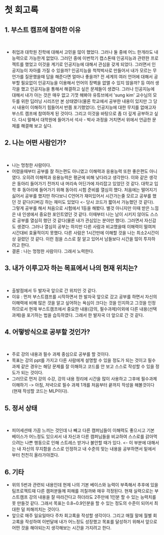 <!--
변셩운 마스터님께서 회고록에 대한 기록을 하면서 남과 비교하지 않고 과거의 자신과 비교하면서 학습하는게 좋다고 추천하셔서 한번 적어보려고 한다.

아래는 슬랙에서 마스터님께서 말한 내용이다.

여러분들이 어떤 사람인지, 오늘 한번 작성해보세요. 나는 어떤 사람이고, 왜 이 과정에 참여했는지, 그리고 나는 어떤 사람이 되고 싶고, 어떤 분야에서 일을 하고싶은지. 내가 현재 알고 있는 지식은 무엇인지?

이 부분을 기반으로 매달 회고해보세요. 이 부분의 변화가 있는지, 어떤 지식이 늘었는지?

살다보면 비교를 하게 되는데, 타인과 비교하는 것보단 과거의 나와 비교를 하면 좋을 것 같습니다. 
-->

# 첫 회고록

## 1. 부스트 캠프에 참여한 이유 
<br>

- 취업과 대학원 진학에 대해서 고민을 많이 했었다. 그러나 둘 중에 어느 한개라도 내 능력으로 가능한게 없었다. 그러던 중에 이번학기 캡스톤때 인공지능과 관련한 프로젝트를 했었고 이것을 계기로 인공지능에 대해서 관심을 갖게 되었다. 그러면서 인공지능이 자아를 가질 수 있을까? 인공지능을 척척박사로 만들어서 내가 모르는 무언가를 질문했을때 답을 해준다면 얼마나 좋을까? 전 세계의 여러 언어에 대해서 공부할 필요없이 인공지능을 이용해서 언어의 장벽을 없앨 수 있지 않을까? 등 여러 생각을 했고 인공지능을 통해서 해결하고 싶은 문제들이 생겼다. 그러나 인공지능에 대해서 내가 아는 것은 매우 없고 기껏 해봐야 유튜브에서 'sung kim' 교수님의 모두를 위한 딥러닝 시리즈만 본 상태였다(물론 학교에서 공부한 내용이 있지만 그 당시 내용이 이해하기 힘들어서 반쯤 포기했었다). 인공지능에 대한 무지를 없애고자 부스트 캠프에 참여하게 된 것이다. 그리고 이것을 바탕으로 좀 더 깊게 공부하고 싶다. 다시 말해서 대학원에 들어가서 석사 - 박사 과정을 거치면서 위에서 언급한 문제를 해결해 보고 싶다.  

## 2. 나는 어떤 사람인가?
<br>

- 나는 멍청한 사람이다. 
- 어렸을때부터 공부를 잘 하는편도 아니였고 이해력과 응용능력 또한 좋은편도 아니였다. 오히려 이해력과 응용능력은 평균에 비해 낮다라고 생각한다. 이와 같은 생각은 동아리 들어가기 전까지 내 머리속 어딘가에 자리잡고 있었던 것 같다. 대학교 입학 후 동아리에 들어가기 위해 동아리 시험 준비를 열심히 했다. 처음에는 떨어지기 싫어서 공부를 했지만 하다보니 C언어가 재미있어서 시간가는줄 모르고 공부를 했던 것 같다(디버깅 하는 재미도 있었다 <- 당시 코드가 짧아서 가능했던 것 같다). 그렇게 공부를 해서 처음으로 시험에서 1등을 해봤다. 별것 아니지만 이때 받은 느낌은 내 인생에서 중요한 포인트였던 것 같다. 이때부터 나는 남이 시키지 않아도 스스로 공부를 열심히 했던 것 같다(물론 내가 관심있는 분야만 했다). 그러면서 자신감도 생겼다. 그러나 열심히 공부는 하지만 다른 사람과 비교했을때 이해력이 떨여져 시간대비 효율적이지 못했다. 다른 사람은 1시간만에 이해할 것을 나는 최소2시간이상 걸렸던 것 같다. 이런 점을 스스로 잘 알고 있어서 남들보다 시간을 많이 투자하려고 한다. 
- 결론 : 나는 멍청한 사람이다. 그래서 노력한다.

## 3. 내가 이루고자 하는 목표에서 나의 현재 위치는?
<br>

- 출발점에서 두 발자국 앞으로 간 위치인 것 같다.
- 이유 : 먼저 부스트캠프를 시작하면서 한 발자국 앞으로 갔고 공부를 하면서 자신의 이해력에 비해 많은 것을 알고 싶어하는 욕심이 크다는 것을 인지하고 그것을 인정하므로서 현재 부스트캠프에서 중요한 내용(강의, 필수과제)이외에 다른 내용(선택과제)을 포기하는 법을 습득하였다. 그래서 한 발자국 더 앞으로 간 것 같다.

## 4. 어떻방식으로 공부할 것인가?
<br>

- 주로 강의 내용과 필수 과제 중심으로 공부를 할 것이다.
- 목표는 강의 ppt를 가지고 다른 사람에게 설명할 수 있을 정도가 되는 것이고 필수 과제 같은 경우는 해당 문제를 잘 이해하고 코드를 안 보고 스스로 작성할 수 있을 정도가 되는 것이다.
- 그러므로 먼저 강의 수강, 강의 내용 정리에 시간을 많이 사용하고 그후에 필수과제 이해하기 -> 아침, 저녁으로 필수 과제 1개를 처음부터 끝까지 작성을 해볼것이다(현재 작성할 코드는 MLP이다).

## 5. 정서 상태
<br>

- 피어세션때 가끔 느끼는 것인데 나 빼고 다른 캠퍼님들이 이해력도 좋으시고 기본 베이스가 어느정도 있으셔서 내 자신과 다른 캠퍼님들을 비교하여 스스로를 갉아먹으려는 나쁜 행동으로 인해 스트레스 받거나 불안할 때가 있다. <- 이 부분에 대해서는 내 자신의 무지함을 스스로 인정하고 내 수준의 맞는 내용을 공부하면서 밑에서부터 천천히 올라가야겠다. 

## 6. 기타

- 위의 5번과 관련되 내용인데 현제 나의 기본 베이스와 능력이 부족해서 추후에 있을 팀프로젝트때 다른 캠퍼분들께 피해를 끼칠까봐 매우 걱정된다. 현재 실력으로는 부스트캠프 강의 내용을 잘 따라간다고 하더라도 2주만에 1인분 할 수 있는 능력치를 못 만들것 같다. 그래서 목표는 0.8~0.9인분을 할 수 있는 정도의 수준이 되어서 최대한 덜 피해끼치는 것이다.
- 앞으로 매주 일요일마다 주차 회고록을 작성할 생각이다. 그리고 매월 말에 월별 회고록을 작성하여 이번달에 내가 어느정도 성장했고 목표를 달성하기 위해서 앞으로 어떤 것을 해야되는지 생각해보는 시간을 가지려고 한다. 
